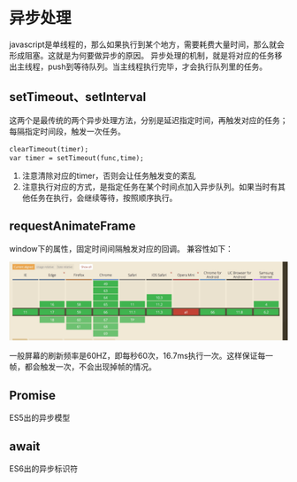 # 异步处理
javascript是单线程的，那么如果执行到某个地方，需要耗费大量时间，那么就会形成阻塞。这就是为何要做异步的原因。
异步处理的机制，就是将对应的任务移出主线程，push到等待队列。当主线程执行完毕，才会执行队列里的任务。

## setTimeout、setInterval
这两个是最传统的两个异步处理方法，分别是延迟指定时间，再触发对应的任务；每隔指定时间段，触发一次任务。

```
clearTimeout(timer);
var timer = setTimeout(func,time);
```
1. 注意清除对应的timer，否则会让任务触发变的紊乱
2. 注意执行对应的方式，是指定任务在某个时间点加入异步队列。如果当时有其他任务在执行，会继续等待，按照顺序执行。

## requestAnimateFrame
window下的属性，固定时间间隔触发对应的回调。
兼容性如下：

![](media/15255160011860.jpg)

一般屏幕的刷新频率是60HZ，即每秒60次，16.7ms执行一次。这样保证每一帧，都会触发一次，不会出现掉帧的情况。

## Promise
ES5出的异步模型
## await
ES6出的异步标识符

